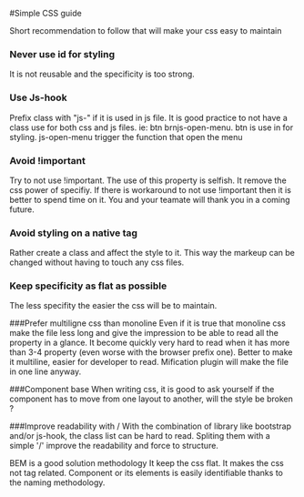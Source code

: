 #Simple CSS guide 

Short recommendation to follow that will make your css easy to maintain

### Never use id for styling
It is not reusable and the specificity is too strong.

### Use Js-hook
Prefix class with "js-" if it is used in js file. It is good practice to not have a class use for both css and js files.
ie: btn brnjs-open-menu. btn is use in for styling. js-open-menu trigger the function that open the menu

### Avoid !important
Try to not use !important. The use of this property is selfish. It remove the css power of specifiy. If there is workaround to not use !important then it is better to spend time on it. You and your teamate will thank you in a coming future.

### Avoid styling on a native tag
Rather create a class and affect the style to it. This way the markeup can be changed without having to touch any css files.

### Keep specificity as flat as possible
The less specifity the easier the css will be to maintain.

###Prefer multiligne css than monoline
Even if it is true that monoline css make the file less long and give the impression to be able to read all the property in a glance. It become quickly very hard to read when it has more than 3-4 property (even worse with the browser prefix one).
Better to make it multiline, easier for developer to read. Mification plugin will make the file in one line anyway.

###Component base
When writing css, it is good to ask yourself if the component has to move from one layout to another, will the style be broken ?

###Improve readability with /
With the combination of library like bootstrap and/or js-hook, the class list can be hard to read. Spliting them with a simple '/' improve the readability and force to structure.


BEM is a good solution methodology
It keep the css flat.
It makes the css not tag related.
Component or its elements is easily identifiable thanks to the naming methodology.



